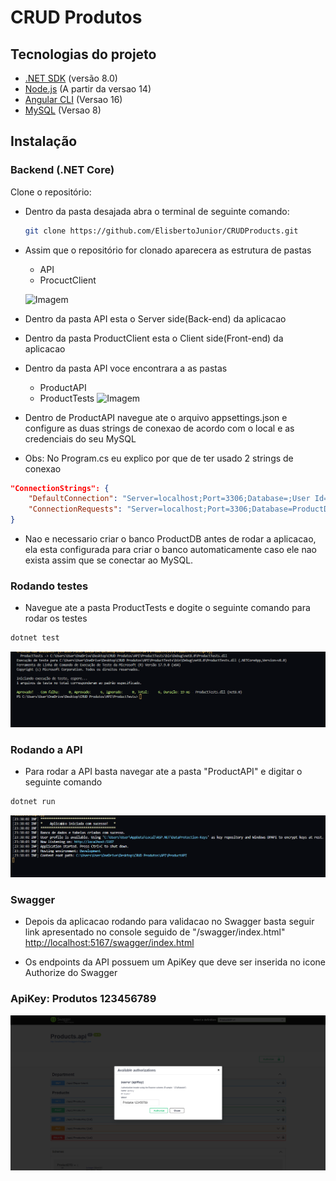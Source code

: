# CRUD Produtos

## Tecnologias do projeto

- [.NET SDK](https://dotnet.microsoft.com/download) (versão 8.0)
- [Node.js](https://nodejs.org/) (A partir da versao 14)
- [Angular CLI](https://angular.io/cli) (Versao 16)
- [MySQL](https://www.mysql.com/downloads/) (Versao 8)

## Instalação

### Backend (.NET Core)

Clone o repositório:

- Dentro da pasta desajada abra o terminal de seguinte comando: 

   ```bash
   git clone https://github.com/ElisbertoJunior/CRUDProducts.git

- Assim que o repositório for clonado aparecera as estrutura de pastas
    * API
    * ProcuctClient

    ![Imagem](ProductClient/images/extruturaPastas.png)


- Dentro da pasta API esta o Server side(Back-end) da aplicacao
- Dentro da pasta ProductClient esta o Client side(Front-end) da aplicacao 

- Dentro da pasta API voce encontrara a as pastas
   * ProductAPI
   * ProductTests
   ![Imagem](ProductClient/images/pastaapi.png)

- Dentro de ProductAPI navegue ate o arquivo appsettings.json e configure as duas strings 
de conexao de acordo com o local e as credenciais do seu MySQL
- Obs: No Program.cs eu explico por que de ter usado 2 strings de conexao

```json
"ConnectionStrings": {
    "DefaultConnection": "Server=localhost;Port=3306;Database=;User Id=seu_usuario;Password=sua_senha;Pooling=true;",
    "ConnectionRequests": "Server=localhost;Port=3306;Database=ProductDB;User Id=seu_usuario;Password=sua_senha;Pooling=true;"
}

``` 


* Nao e necessario criar o banco ProductDB antes de rodar a aplicacao, ela esta configurada para criar o banco automaticamente
caso ele nao exista assim que se conectar ao MySQL.

### Rodando testes

- Navegue ate a pasta ProductTests e dogite o seguinte comando para rodar os testes

```bash
dotnet test
```
![Imagem](ProductClient/images/apitest.png)

### Rodando a API

- Para rodar a API basta navegar ate a pasta "ProductAPI" e digitar o seguinte comando
```bash
dotnet run
```
![API rodando](ProductClient/images/apirodando.png)


### Swagger

- Depois da aplicacao rodando para validacao no Swagger basta seguir link apresentado no 
console seguido de "/swagger/index.html"
[http://localhost:5167/swagger/index.html](http://localhost:5167/swagger/index.html)

- Os endpoints da API possuem um ApiKey que deve ser inserida no icone Authorize do Swagger
### ApiKey: Produtos 123456789
![API KEY](ProductClient/images/apikey.png)
